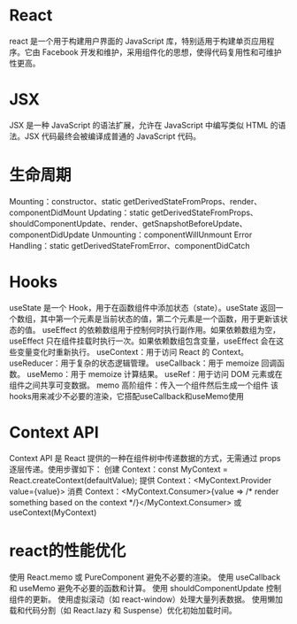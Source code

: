 # React
react 是一个用于构建用户界面的 JavaScript 库，特别适用于构建单页应用程序。它由 Facebook 开发和维护，采用组件化的思想，使得代码复用性和可维护性更高。
# JSX
JSX 是一种 JavaScript 的语法扩展，允许在 JavaScript 中编写类似 HTML 的语法。JSX 代码最终会被编译成普通的 JavaScript 代码。
# 生命周期
Mounting：constructor、static getDerivedStateFromProps、render、componentDidMount
Updating：static getDerivedStateFromProps、shouldComponentUpdate、render、getSnapshotBeforeUpdate、componentDidUpdate
Unmounting：componentWillUnmount
Error Handling：static getDerivedStateFromError、componentDidCatch
# Hooks
useState 是一个 Hook，用于在函数组件中添加状态（state）。useState 返回一个数组，其中第一个元素是当前状态的值，第二个元素是一个函数，用于更新该状态的值。
useEffect 的依赖数组用于控制何时执行副作用。如果依赖数组为空，useEffect 只在组件挂载时执行一次。如果依赖数组包含变量，useEffect 会在这些变量变化时重新执行。
useContext：用于访问 React 的 Context。
useReducer：用于复杂的状态逻辑管理。
useCallback：用于 memoize 回调函数。
useMemo：用于 memoize 计算结果。
useRef：用于访问 DOM 元素或在组件之间共享可变数据。
memo 高阶组件：传入一个组件然后生成一个组件
该hooks用来减少不必要的渲染，它搭配useCallback和useMemo使用
# Context API
Context API 是 React 提供的一种在组件树中传递数据的方式，无需通过 props 逐层传递。使用步骤如下：
创建 Context：const MyContext = React.createContext(defaultValue);
提供 Context：<MyContext.Provider value={value}>
消费 Context：<MyContext.Consumer>{value => /* render something based on the context */}</MyContext.Consumer> 或 useContext(MyContext)
# react的性能优化
使用 React.memo 或 PureComponent 避免不必要的渲染。
使用 useCallback 和 useMemo 避免不必要的函数和计算。
使用 shouldComponentUpdate 控制组件的更新。
使用虚拟滚动（如 react-window）处理大量列表数据。
使用懒加载和代码分割（如 React.lazy 和 Suspense）优化初始加载时间。